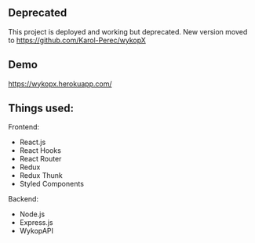 ## Deprecated

This project is deployed and working but deprecated. New version moved to https://github.com/Karol-Perec/wykopX

## Demo

https://wykopx.herokuapp.com/

## Things used:

Frontend:
- React.js
- React Hooks
- React Router
- Redux
- Redux Thunk
- Styled Components

Backend:
- Node.js
- Express.js
- WykopAPI
